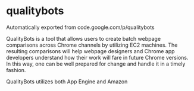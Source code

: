 # qualitybots
Automatically exported from code.google.com/p/qualitybots

QualityBots is a tool that allows users to create batch webpage comparisons across Chrome channels by utilizing EC2 machines. The resulting comparisons will help webpage designers and Chrome app developers understand how their work will fare in future Chrome versions. In this way, one can be well prepared for change and handle it in a timely fashion.

QualityBots utilizes both App Engine and Amazon 
